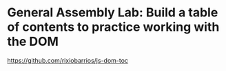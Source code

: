 # General Assembly Lab: Build a table of contents to practice working with the DOM

https://github.com/rixiobarrios/js-dom-toc
